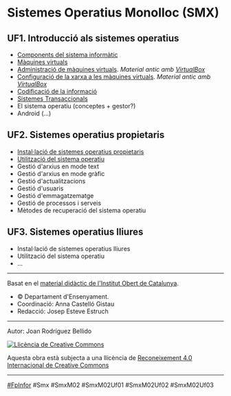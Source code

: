 Sistemes Operatius Monolloc (SMX)
================================

UF1. Introducció als sistemes operatius
---------------------

* [Components del sistema informàtic](ComponentsDelSistemaInformatic.md)
* [Màquines virtuals](MaquinesVirtuals.md)
* [Administració de màquines virtuals](AdministracioDeMaquinesVirtuals.md). _Material antic amb [VirtualBox](AdministracioDeMaquinesVirtualsVirtualBox.md)_
* [Configuració de la xarxa a les màquines virtuals](XarxaMaquinesVirtuals.md). _Material antic amb [VirtualBox](XarxaMaquinesVirtualsVirtualBox.md)_
* [Codificació de la informació](CodificacioDeLaInformacio.md)
* [Sistemes Transaccionals](SistemesTransaccionals.md)
* El sistema operatiu (conceptes + gestor?)
* Android (...)

UF2. Sistemes operatius propietaris
-------------------------------
* [Instal·lació de sistemes operatius propietaris](InstallacioSistemesPropietaris.md)
* [Utilització del sistema operatiu](UtilitzacioSistemesPropietaris.md)
* Gestió d'arxius en mode text
* Gestió d'arxius en mode gràfic
* Gestió d'actualitzacions
* Gestió d'usuaris
* Gestió d'emmagatzematge
* Gestió de processos i serveis
* Mètodes de recuperació del sistema operatiu

UF3. Sistemes operatius lliures
------------------------------
* Instal·lació de sistemes operatius lliures
* Utilització del sistema operatiu
* ...

---

Basat en el [material didàctic de l'Institut Obert de Catalunya](https://ioc.xtec.cat/materials/FP/Materials/2201_SMX/SMX_2201_M02/web/html/).
* © Departament d'Ensenyament.
* Coordinació: Anna Castelló Gistau
* Redacció: Josep Esteve Estruch

---

Autor: Joan Rodríguez Bellido

<a rel="license" href="http://creativecommons.org/licenses/by/4.0/"><img alt="Llicència de Creative Commons" style="border-width:0" src="https://i.creativecommons.org/l/by/4.0/88x31.png" /></a>

Aquesta obra està subjecta a una llicència de <a rel="license" href="http://creativecommons.org/licenses/by/4.0/">Reconeixement 4.0 Internacional de Creative Commons</a>

---

[#FpInfor](https://profesinformatica.github.io/FpInfor/) #Smx #SmxM02 #SmxM02Uf01 #SmxM02Uf02 #SmxM02Uf03

